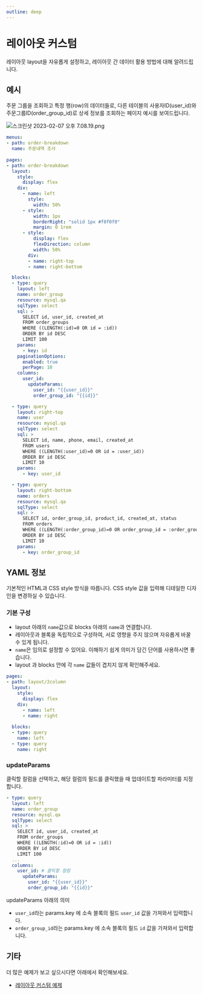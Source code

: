 ```yaml
---
outline: deep
---
```


# 레이아웃 커스텀

레이아웃 layout을 자유롭게 설정하고, 레이아웃 간 데이터 활용 방법에 대해 알려드립니다.

## 예시

주문 그룹을 조회하고 특정 행(row)의 데이터들로, 다른 테이블의 사용자ID(user_id)와 주문그룹ID(order_group_id)로 상세 정보를 조회하는 페이지 예시를 보여드립니다. 

![](https://imagedelivery.net/MHVC-FGTDyxApYeHyF29Tw/be872cf6-898b-4481-392c-fbaace293800/docs "스크린샷 2023-02-07 오후 7.08.19.png")

```yaml
menus:
- path: order-breakdown
  name: 주문내역 조사
  
pages:
- path: order-breakdown
  layout: 
    style:
      display: flex    
    div:
      - name: left 
        style: 
          width: 50%
      - style:
          width: 1px
          borderRight: "solid 1px #f0f0f0"
          margin: 0 1rem
      - style:
          display: flex
          flexDirection: column
          width: 50%
        div:
        - name: right-top
        - name: right-bottom 

  blocks:
  - type: query
    layout: left 
    name: order_group  
    resource: mysql.qa 
    sqlType: select 
    sql: >
      SELECT id, user_id, created_at
      FROM order_groups 
      WHERE ((LENGTH(:id)=0 OR id = :id))
      ORDER BY id DESC 
      LIMIT 100
    params:
      - key: id 
    paginationOptions: 
      enabled: true 
      perPage: 10 
    columns:
      user_id:
        updateParams:
          user_id: "{{user_id}}"
          order_group_id: "{{id}}"

  - type: query
    layout: right-top
    name: user
    resource: mysql.qa 
    sqlType: select 
    sql: >
      SELECT id, name, phone, email, created_at
      FROM users 
      WHERE ((LENGTH(:user_id)=0 OR id = :user_id))
      ORDER BY id DESC 
      LIMIT 10 
    params:
      - key: user_id 

  - type: query
    layout: right-bottom 
    name: orders
    resource: mysql.qa 
    sqlType: select 
    sql: >
      SELECT id, order_group_id, product_id, created_at, status 
      FROM orders 
      WHERE ((LENGTH(:order_group_id)=0 OR order_group_id = :order_group_id))
      ORDER BY id DESC 
      LIMIT 10 
    params:
      - key: order_group_id
```

## YAML 정보

기본적인 HTML과 CSS style 방식을 따릅니다. CSS style 값을 입력해 디테일한 디자인을 변경하실 수 있습니다. 

### 기본 구성

- layout 아래의 `name`값으로 blocks 아래의 `name`과 연결합니다. 
- 레이아웃과 블록을 독립적으로 구성하여, 서로 영향을 주지 않으며 자유롭게 바꿀 수 있게 됩니다. 
- `name`은 임의로 설정할 수 있어요. 이해하기 쉽게 의미가 담긴 단어를 사용하시면 좋습니다. 
- layout 과 blocks 안에 각 `name` 값들이 겹치지 않게 확인해주세요.  

```yaml
pages:
- path: layout/2column
  layout:
    style:
      display: flex 
    div:
      - name: left 
      - name: right
  
  blocks:
  - type: query
  	name: left 
  - type: query
  	name: right
```

### updateParams

클릭할 컬럼을 선택하고, 해당 컬럼의 필드를 클릭했을 때 업데이트할 파라미터를 지정합니다. 

```yaml
- type: query
  layout: left 
  name: order_group  
  resource: mysql.qa 
  sqlType: select 
  sql: >
    SELECT id, user_id, created_at
    FROM order_groups 
    WHERE ((LENGTH(:id)=0 OR id = :id))
    ORDER BY id DESC 
    LIMIT 100
  ...
  columns:
    user_id: # 클릭할 컬럼
      updateParams:
        user_id: "{{user_id}}"
        order_group_id: "{{id}}"
```

updateParams 아래의 의미

- `user_id`라는 params.key 에 소속 블록의 필드 `user_id` 값을 가져와서 입력합니다. 
- `order_group_id`라는 params.key 에 소속 블록의 필드 `id` 값을 가져와서 입력합니다.

## 기타

더 많은 예제가 보고 싶으시다면 아래에서 확인해보세요.

- [레이아웃 커스텀 예제](https://ask.selectfromuser.com/t/custom-layout/311)